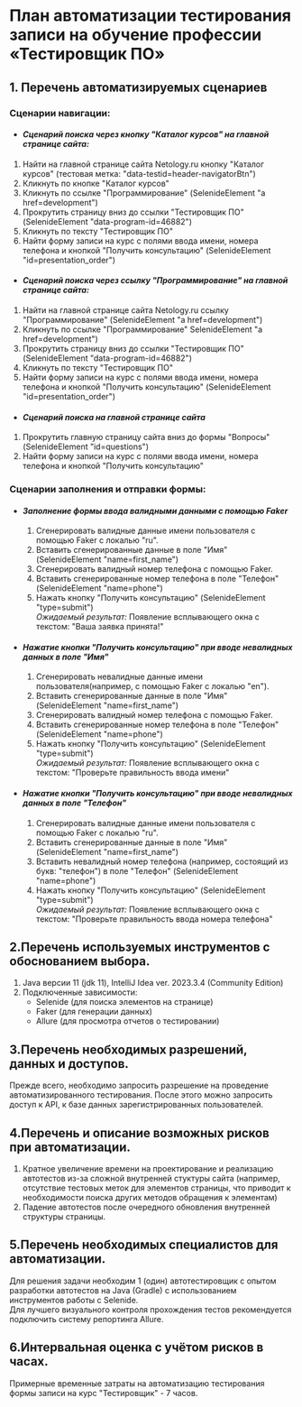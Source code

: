 # План автоматизации тестирования записи на обучение профессии «Тестировщик ПО» 
## 1. Перечень автоматизируемых сценариев
### Сценарии навигации: <br>
   - #### *Сценарий поиска через кнопку "Каталог курсов" на главной странице сайта:*</u>
  1. Найти на главной странице сайта Netology.ru кнопку "Каталог курсов" (тестовая метка: "data-testid=header-navigatorBtn")
  2. Кликнуть по кнопке "Каталог курсов"
  3. Кликнуть по ссылке "Программирование" (SelenideElement "а href=development")
  4. Прокрутить страницу вниз до ссылки "Тестировщик ПО" (SelenideElement "data-program-id=46882")
  5. Кликнуть по тексту "Тестировщик ПО" <br>
  6. Найти форму записи на курс с полями ввода имени, номера телефона и кнопкой "Получить консультацию" (SelenideElement "id=presentation_order")
   - #### *Сценарий поиска через ссылку "Программирование" на главной странице сайта:*
  1. Найти на главной странице сайта Netology.ru ссылку "Программирование" (SelenideElement "а href=development")
  2. Кликнуть по ссылке "Программирование" SelenideElement "а href=development")
  3. Прокрутить страницу вниз до ссылки "Тестировщик ПО" (SelenideElement "data-program-id=46882")
  4. Кликнуть по тексту "Тестировщик ПО" <br>
  5. Найти форму записи на курс с полями ввода имени, номера телефона и кнопкой "Получить консультацию" (SelenideElement "id=presentation_order")
  - #### *Сценарий поиска на главной странице сайта*
  1. Прокрутить главную страницу сайта вниз до формы "Вопросы" (SelenideElement "id=questions")
  2. Найти форму записи на курс с полями ввода имени, номера телефона и кнопкой "Получить консультацию"
 ### Сценарии заполнения и отправки формы:<br>
  - #### *Заполнение формы ввода валидными данными с помощью Faker*
    1. Сгенерировать валидные данные имени пользователя с помощью Faker с локалью "ru".
    2. Вставить сгенерированные данные в поле "Имя" (SelenideElement "name=first_name")
    3. Сгенерировать валидный номер телефона с помощью Faker.
    4. Вставить сгенерированные номер телефона в поле "Телефон" (SelenideElement "name=phone")
    5. Нажать кнопку "Получить консультацию" (SelenideElement "type=submit") <br>
    *Ожидаемый результат:* Появление всплывающего окна с текстом: "Ваша заявка принята!" <br>
 - #### *Нажатие кнопки "Получить консультацию" при вводе невалидных данных в поле "Имя"*
    1) Сгенерировать невалидные данные имени пользователя(например, с помощью Faker с локалью "en").
    2) Вставить сгенерированные данные в поле "Имя" (SelenideElement "name=first_name")
    3) Сгенерировать валидный номер телефона с помощью Faker.
    4) Вставить сгенерированные номер телефона в поле "Телефон" (SelenideElement "name=phone")
    5) Нажать кнопку "Получить консультацию" (SelenideElement "type=submit") <br>
    *Ожидаемый результат:* Появление всплывающего окна с текстом: "Проверьте правильность ввода имени" <br>
- #### *Нажатие кнопки "Получить консультацию" при вводе невалидных данных в поле "Телефон"*
    1. Сгенерировать валидные данные имени пользователя с помощью Faker с локалью "ru".
    2. Вставить сгенерированные данные в поле "Имя" (SelenideElement "name=first_name")
    3. Вставить невалидный номер телефона (например, состоящий из букв: "телефон") в поле "Телефон" (SelenideElement "name=phone")
    4. Нажать кнопку "Получить консультацию" (SelenideElement "type=submit") <br>
    *Ожидаемый результат:* Появление всплывающего окна с текстом: "Проверьте правильность ввода номера телефона" <br>
## 2.Перечень используемых инструментов с обоснованием выбора.
  1) Java версии 11 (jdk 11), IntelliJ Idea ver. 2023.3.4 (Community Edition)
  2) Подключенные зависимости:
     - Selenide (для поиска элементов на странице)
     - Faker (для генерации данных)
     - Allure (для просмотра отчетов о тестировании)
## 3.Перечень необходимых разрешений, данных и доступов.
  Прежде всего, необходимо запросить разрешение на проведение автоматизированного тестирования. После этого можно запросить доступ к API, к базе данных зарегистрированных пользователей.
## 4.Перечень и описание возможных рисков при автоматизации.
  1) Кратное увеличение времени на проектирование и реализацию автотестов из-за сложной внутренней стуктуры сайта (например, отсутствие тестовых меток для элементов страницы, что приводит к необходимости поиска других методов обращения к элементам)
  2) Падение автотестов после очередного обновления внутренней структуры страницы.
## 5.Перечень необходимых специалистов для автоматизации.
  Для решения задачи необходим 1 (один) автотестировщик с опытом разработки автотестов на Java (Gradle) с использованием инструментов работы с Selenide. <br>
  Для лучшего визуального контроля прохождения тестов рекомендуется подключить систему репортинга Allure.
## 6.Интервальная оценка с учётом рисков в часах.
  Примерные временные затраты на автоматизацию тестирования формы записи на курс "Тестировщик" - 7 часов.
